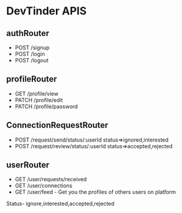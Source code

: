 # DevTinder APIS

## authRouter
- POST /signup
- POST /login
- POST /logout

## profileRouter
- GET /profile/view
- PATCH /profile/edit
- PATCH /profile/password

## ConnectionRequestRouter
- POST /request/send/status/:userId      status=>ignored,interested
- POST /request/review/status/:userId    status=>accepted,rejected

## userRouter
- GET /user/requests/received
- GET /user/connections
- GET /user/feed - Get you the profiles of others users on platform

Status- ignore,interested,accepted,rejected

